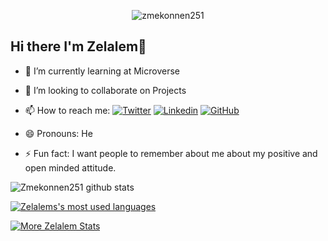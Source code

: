 <p align="center"> 
	<img src="https://komarev.com/ghpvc/?username=zmekonnen251&label=Profile%20views&color=0e75b6&style=plastic" alt="zmekonnen251" /> 
</p>

## Hi there I'm Zelalem👋

- 🌱 I’m currently learning at Microverse
- 👯 I’m looking to collaborate on Projects
- 📫 How to reach me: [![Twitter](https://img.shields.io/twitter/follow/mek_zela?style=social)](https://twitter.com/mek_zela)
[![Linkedin](https://img.shields.io/badge/-Zelalem-blue?style=flat-square&logo=Linkedin&logoColor=white&link=https://www.linkedin.com/in/zelalem-getachew/)](https://www.linkedin.com/in/thaianebraga/)
[![GitHub](https://img.shields.io/github/followers/zmekonnen251?label=follow&style=social)](https://github.com/zmekonnen251)

- 😄 Pronouns: He
- ⚡ Fun fact:  I want people to remember about me about my positive and open minded attitude.

![Zmekonnen251 github stats](https://github-readme-stats.vercel.app/api?username=zmekonnen251&show_icons=true&hide_border=true&title_color=ffffff&icon_color=bb2acf&text_color=daf7dc&bg_color=151515)

<a href="https://github.com/zmekonnen251?tab=overview"><img align="center" alt="Zelalems's most used languages" src="https://github-readme-stats.vercel.app/api/top-langs/?username=zmekonnen251&layout=compact&langs_count=9&theme=blue-green&exclude_repo=Optifine-Mod-Coder-Pack-1.16.1,Projects"/>
  
  
<p><img align="center" src="https://github-readme-streak-stats.herokuapp.com/?user=zmekonnen251&theme=blue-green" alt="More Zelalem Stats" /></p>
</a>









